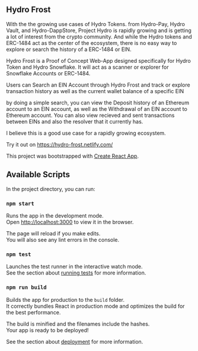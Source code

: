 ## Hydro Frost

With the the growing use cases of Hydro Tokens. from Hydro-Pay, Hydro Vault, and Hydro-DappStore, 
Project Hydro is rapidly growing and is getting a lot of interest from the crypto community.
And while the Hydro tokens and ERC-1484 act as the center of the ecosystem, 
there is no easy way to explore or search the history of a ERC-1484 or EIN.

Hydro Frost is a Proof of Concept Web-App designed specifically for Hydro Token and Hydro Snowflake.
It will act as a scanner or explorer for Snowflake Accounts or ERC-1484.

Users can Search an EIN Account through Hydro Frost and track or explore
transaction history as well as the current wallet balance of a specific EIN

by doing a simple search, you can view the Deposit history of an Ethereum account to an EIN account,
as well as the Withdrawal of an EIN account to Ethereum account. 
You can also view recieved and sent transactions between EINs
and also the resolver that it currently has.

I believe this is a good use case for a rapidly growing ecosystem.

Try it out on
https://hydro-frost.netlify.com/



This project was bootstrapped with [Create React App](https://github.com/facebook/create-react-app).

## Available Scripts

In the project directory, you can run:

### `npm start`

Runs the app in the development mode.<br />
Open [http://localhost:3000](http://localhost:3000) to view it in the browser.

The page will reload if you make edits.<br />
You will also see any lint errors in the console.

### `npm test`

Launches the test runner in the interactive watch mode.<br />
See the section about [running tests](https://facebook.github.io/create-react-app/docs/running-tests) for more information.

### `npm run build`

Builds the app for production to the `build` folder.<br />
It correctly bundles React in production mode and optimizes the build for the best performance.

The build is minified and the filenames include the hashes.<br />
Your app is ready to be deployed!

See the section about [deployment](https://facebook.github.io/create-react-app/docs/deployment) for more information.


